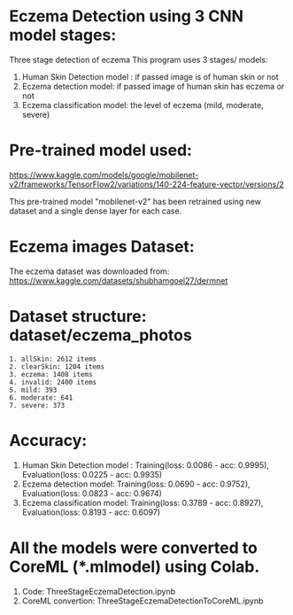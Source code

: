 # Eczema Detection using 3 CNN model stages:
Three stage detection of eczema
This program uses 3 stages/ models:
1. Human Skin Detection model : if passed image is of human skin or not
2. Eczema detection model: if passed image of human skin has eczema or not
3. Eczema classification model: the level of eczema (mild, moderate, severe)

# Pre-trained model used: 
https://www.kaggle.com/models/google/mobilenet-v2/frameworks/TensorFlow2/variations/140-224-feature-vector/versions/2

This pre-trained model "mobilenet-v2" has been retrained using new dataset and a single dense layer for each case.


# Eczema images Dataset:
The eczema dataset was downloaded from: https://www.kaggle.com/datasets/shubhamgoel27/dermnet

# Dataset structure: dataset/eczema_photos
    1. allSkin: 2612 items
    2. clearSkin: 1204 items
    3. eczema: 1408 items
    4. invalid: 2400 items
    5. mild: 393
    6. moderate: 641
    7. severe: 373

# Accuracy:
1. Human Skin Detection model : Training(loss: 0.0086 - acc: 0.9995), Evaluation(loss: 0.0225 - acc: 0.9935)
2. Eczema detection model: Training(loss: 0.0690 - acc: 0.9752), Evaluation(loss: 0.0823 - acc: 0.9674)
3. Eczema classification model: Training(loss: 0.3789 - acc: 0.8927), Evaluation(loss: 0.8193 - acc: 0.6097)

# All the models were converted to CoreML (*.mlmodel) using Colab.

1. Code: ThreeStageEczemaDetection.ipynb
2. CoreML convertion: ThreeStageEczemaDetectionToCoreML.ipynb
